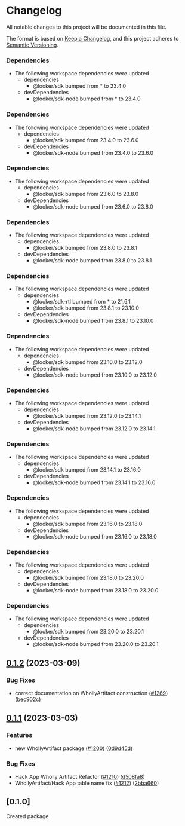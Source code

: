 # Changelog

All notable changes to this project will be documented in this file.

The format is based on [Keep a Changelog](https://keepachangelog.com/en/1.0.0/),
and this project adheres to [Semantic Versioning](https://semver.org/spec/v2.0.0.html).

### Dependencies

* The following workspace dependencies were updated
  * dependencies
    * @looker/sdk bumped from * to 23.4.0
  * devDependencies
    * @looker/sdk-node bumped from * to 23.4.0

### Dependencies

* The following workspace dependencies were updated
  * dependencies
    * @looker/sdk bumped from 23.4.0 to 23.6.0
  * devDependencies
    * @looker/sdk-node bumped from 23.4.0 to 23.6.0

### Dependencies

* The following workspace dependencies were updated
  * dependencies
    * @looker/sdk bumped from 23.6.0 to 23.8.0
  * devDependencies
    * @looker/sdk-node bumped from 23.6.0 to 23.8.0

### Dependencies

* The following workspace dependencies were updated
  * dependencies
    * @looker/sdk bumped from 23.8.0 to 23.8.1
  * devDependencies
    * @looker/sdk-node bumped from 23.8.0 to 23.8.1

### Dependencies

* The following workspace dependencies were updated
  * dependencies
    * @looker/sdk-rtl bumped from * to 21.6.1
    * @looker/sdk bumped from 23.8.1 to 23.10.0
  * devDependencies
    * @looker/sdk-node bumped from 23.8.1 to 23.10.0

### Dependencies

* The following workspace dependencies were updated
  * dependencies
    * @looker/sdk bumped from 23.10.0 to 23.12.0
  * devDependencies
    * @looker/sdk-node bumped from 23.10.0 to 23.12.0

### Dependencies

* The following workspace dependencies were updated
  * dependencies
    * @looker/sdk bumped from 23.12.0 to 23.14.1
  * devDependencies
    * @looker/sdk-node bumped from 23.12.0 to 23.14.1

### Dependencies

* The following workspace dependencies were updated
  * dependencies
    * @looker/sdk bumped from 23.14.1 to 23.16.0
  * devDependencies
    * @looker/sdk-node bumped from 23.14.1 to 23.16.0

### Dependencies

* The following workspace dependencies were updated
  * dependencies
    * @looker/sdk bumped from 23.16.0 to 23.18.0
  * devDependencies
    * @looker/sdk-node bumped from 23.16.0 to 23.18.0

### Dependencies

* The following workspace dependencies were updated
  * dependencies
    * @looker/sdk bumped from 23.18.0 to 23.20.0
  * devDependencies
    * @looker/sdk-node bumped from 23.18.0 to 23.20.0

### Dependencies

* The following workspace dependencies were updated
  * dependencies
    * @looker/sdk bumped from 23.20.0 to 23.20.1
  * devDependencies
    * @looker/sdk-node bumped from 23.20.0 to 23.20.1

## [0.1.2](https://github.com/looker-open-source/sdk-codegen/compare/wholly-artifact-v0.1.1...wholly-artifact-v0.1.2) (2023-03-09)


### Bug Fixes

* correct documentation on WhollyArtifact construction ([#1269](https://github.com/looker-open-source/sdk-codegen/issues/1269)) ([bec902c](https://github.com/looker-open-source/sdk-codegen/commit/bec902c511c77e02d49239e94f68fd91d2c38106))

## [0.1.1](https://github.com/looker-open-source/sdk-codegen/compare/wholly-artifact-v0.1.0...wholly-artifact-v0.1.1) (2023-03-03)


### Features

* new WhollyArtifact package ([#1200](https://github.com/looker-open-source/sdk-codegen/issues/1200)) ([0d9d45d](https://github.com/looker-open-source/sdk-codegen/commit/0d9d45de07b461554739d847b7b312909228adf5))


### Bug Fixes

* Hack App Wholly Artifact Refactor ([#1210](https://github.com/looker-open-source/sdk-codegen/issues/1210)) ([d508fa8](https://github.com/looker-open-source/sdk-codegen/commit/d508fa878ca23f6ed298359d3ec1b25a3f333fac))
* WhollyArtifact/Hack App table name fix ([#1212](https://github.com/looker-open-source/sdk-codegen/issues/1212)) ([2bba660](https://github.com/looker-open-source/sdk-codegen/commit/2bba660a6d9fa135eade144900bac5e5e5e180d7))

## [0.1.0]

Created package
